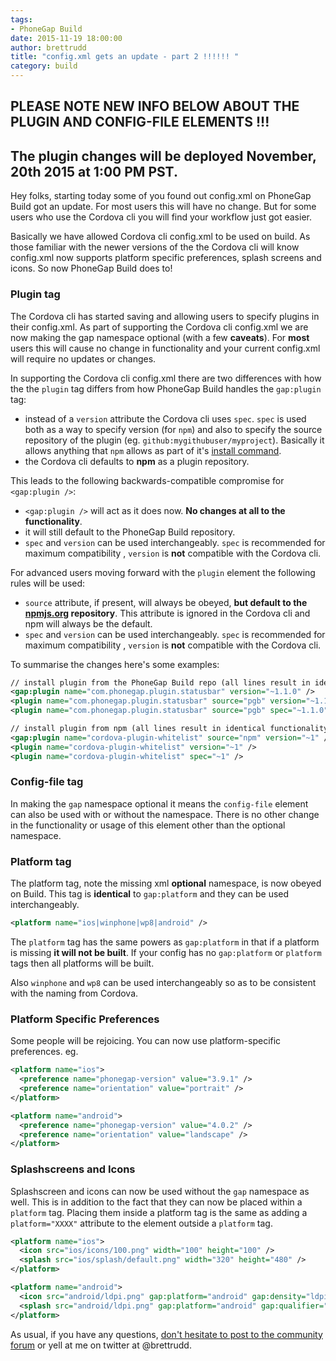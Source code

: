 ```yaml
---
tags:
- PhoneGap Build
date: 2015-11-19 18:00:00
author: brettrudd
title: "config.xml gets an update - part 2 !!!!!! "
category: build
---
```


## PLEASE NOTE NEW INFO BELOW ABOUT THE PLUGIN AND CONFIG-FILE ELEMENTS !!!

## The plugin changes will be deployed November, 20th 2015 at 1:00 PM PST.

Hey folks, starting today some of you found out config.xml on PhoneGap Build got an update. For most users this will have no change. But for some users who use the Cordova cli you will find your workflow just got easier.

Basically we have allowed Cordova cli config.xml to be used on build.  As those familiar with the newer versions of the the Cordova cli will know config.xml now supports platform specific preferences, splash screens and icons.  So now PhoneGap Build does to!

### Plugin tag

The Cordova cli has started saving and allowing users to specify plugins in their config.xml.  As part of supporting the Cordova cli config.xml we are now making the gap namespace optional (with a few **caveats**).  For **most** users this will cause no change in functionality and your current config.xml will require no updates or changes.

In supporting the Cordova cli config.xml there are two differences with how the the `plugin` tag differs from how PhoneGap Build handles the `gap:plugin` tag:

* instead of a `version` attribute the Cordova cli uses `spec`. `spec` is used both as a way to specify version (for `npm`) and also to specify the source repository of the plugin (eg. `github:mygithubuser/myproject`). Basically it allows anything that `npm` allows as part of it's [install command](https://docs.npmjs.com/cli/install).
* the Cordova cli defaults to **npm** as a plugin repository.

This leads to the following backwards-compatible compromise for `<gap:plugin />`:

* `<gap:plugin />` will act as it does now.  **No changes at all to the functionality**.
* it will still default to the PhoneGap Build repository.
* `spec` and `version` can be used interchangeably. `spec` is recommended for maximum compatibility , `version` is **not** compatible with the Cordova cli.

For advanced users moving forward with the `plugin` element the following rules will be used:

* `source` attribute, if present, will always be obeyed, **but default to the [npmjs.org](https://www.npmjs.org) repository**.  This attribute is ignored in the Cordova cli and npm will always be the default.
* `spec` and `version` can be used interchangeably. `spec` is recommended for maximum compatibility , `version` is **not** compatible with the Cordova cli.

To summarise the changes here's some examples:

```xml
// install plugin from the PhoneGap Build repo (all lines result in identical functionality)
<gap:plugin name="com.phonegap.plugin.statusbar" version="~1.1.0" />
<plugin name="com.phonegap.plugin.statusbar" source="pgb" version="~1.1.0" />
<plugin name="com.phonegap.plugin.statusbar" source="pgb" spec="~1.1.0" />

// install plugin from npm (all lines result in identical functionality)
<gap:plugin name="cordova-plugin-whitelist" source="npm" version="~1" />
<plugin name="cordova-plugin-whitelist" version="~1" />
<plugin name="cordova-plugin-whitelist" spec="~1" />
```

### Config-file tag

In making the `gap` namespace optional it means the `config-file` element can also be used with or
without the namespace. There is no other change in the functionality or usage of this element other than the optional namespace.

### Platform tag

The platform tag, note the missing xml **optional** namespace, is now obeyed on Build.  This tag is **identical** to `gap:platform` and they can be used interchangeably.

```xml
<platform name="ios|winphone|wp8|android" />
```

The `platform` tag has the same powers as `gap:platform` in that if a platform is missing **it will not be built**. If your config has no `gap:platform` or `platform` tags then all platforms will be built.

Also `winphone` and `wp8` can be used interchangeably so as to be consistent with the naming from Cordova.

### Platform Specific Preferences

Some people will be rejoicing.  You can now use platform-specific preferences.  eg.

```xml
<platform name="ios">
  <preference name="phonegap-version" value="3.9.1" />
  <preference name="orientation" value="portrait" />
</platform>

<platform name="android">
  <preference name="phonegap-version" value="4.0.2" />
  <preference name="orientation" value="landscape" />
</platform>
```

### Splashscreens and Icons

Splashscreen and icons can now be used without the `gap` namespace as well. This is in addition to the fact that they can now be placed within a `platform` tag. Placing them inside a platform tag is the same as adding a `platform="XXXX"` attribute to the element outside a `platform` tag.

```xml
<platform name="ios">
  <icon src="ios/icons/100.png" width="100" height="100" />
  <splash src="ios/splash/default.png" width="320" height="480" />
</platform>

<platform name="android">
  <icon src="android/ldpi.png" gap:platform="android" gap:density="ldpi" />
  <splash src="android/ldpi.png" gap:platform="android" gap:qualifier="lhdpi" />
</platform>
```

As usual, if you have any questions, <a href="http://community.phonegap.com">don't hesitate to post to the community forum</a> or yell at me on twitter at @brettrudd.
